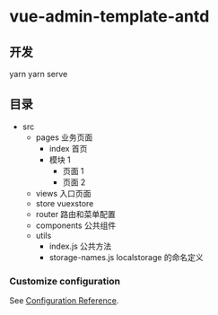 # vue-admin-template-antd
## 开发

yarn
yarn serve

## 目录

- src
  - pages 业务页面
    - index 首页
    - 模块 1
      - 页面 1
      - 页面 2
  - views 入口页面
  - store vuexstore
  - router 路由和菜单配置
  - components 公共组件
  - utils
    - index.js 公共方法
    - storage-names.js localstorage 的命名定义

### Customize configuration

See [Configuration Reference](https://cn.vitejs.dev/config/).
